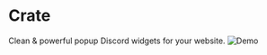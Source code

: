 # Crate
Clean & powerful popup Discord widgets for your website.
![Demo](https://i.imgur.com/GjHSu16)